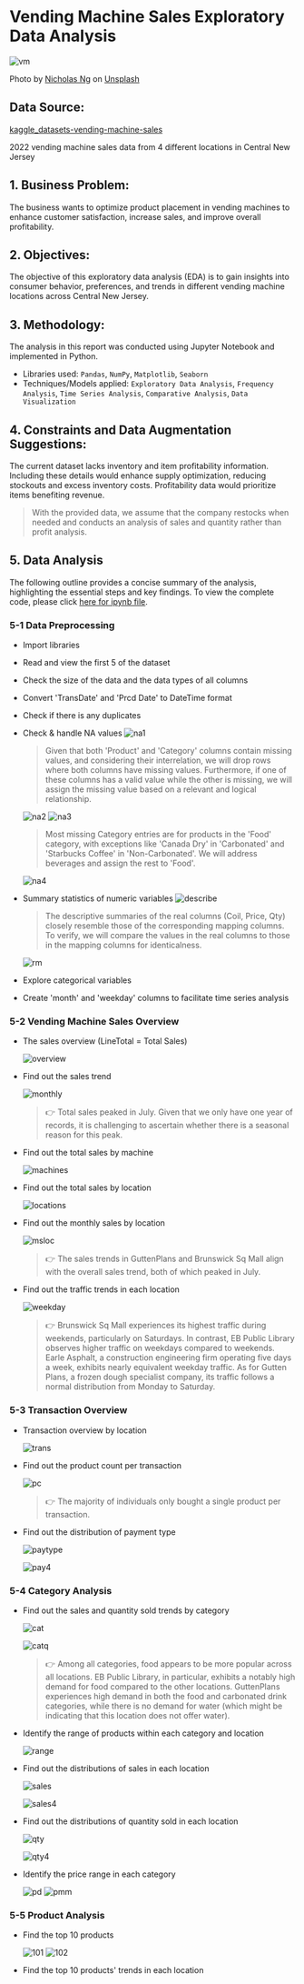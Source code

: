 # Vending Machine Sales Exploratory Data Analysis

![vm](https://github.com/Manyu-Ku/Ecomm_Customer_Segmentation_Analysis/assets/122411152/751c8aec-8f74-4f1c-92ca-0b3343c266e0)

Photo by <a href="https://unsplash.com/@nicsandman20?utm_source=unsplash&utm_medium=referral&utm_content=creditCopyText">Nicholas Ng</a> on <a href="https://unsplash.com/photos/jhM6SfHOlFs?utm_source=unsplash&utm_medium=referral&utm_content=creditCopyText">Unsplash</a>

## Data Source: 
[kaggle_datasets-vending-machine-sales](https://www.kaggle.com/datasets/awesomeasingh/vending-machine-sales)

2022 vending machine sales data from 4 different locations in Central New Jersey

## 1. Business Problem:
The business wants to optimize product placement in vending machines to enhance customer satisfaction, increase sales, and improve overall profitability.

## 2. Objectives:
The objective of this exploratory data analysis (EDA) is to gain insights into consumer behavior, preferences, and trends in different vending machine locations across Central New Jersey. 

## 3. Methodology:
The analysis in this report was conducted using Jupyter Notebook and implemented in Python.
- Libraries used: `Pandas`, `NumPy`, `Matplotlib`, `Seaborn`
- Techniques/Models applied: `Exploratory Data Analysis`, `Frequency Analysis`, `Time Series Analysis`, `Comparative Analysis`, `Data Visualization`

## 4. Constraints and Data Augmentation Suggestions:
The current dataset lacks inventory and item profitability information. Including these details would enhance supply optimization, reducing stockouts and excess inventory costs. Profitability data would prioritize items benefiting revenue.
> With the provided data, we assume that the company restocks when needed and conducts an analysis of sales and quantity rather than profit analysis.

## 5. Data Analysis
The following outline provides a concise summary of the analysis, highlighting the essential steps and key findings. To view the complete code, please click [here for ipynb file]().

### 5-1 Data Preprocessing
- Import libraries
- Read and view the first 5 of the dataset
- Check the size of the data and the data types of all columns
- Convert 'TransDate' and 'Prcd Date' to DateTime format
- Check if there is any duplicates
- Check & handle NA values
  ![na1](https://github.com/Manyu-Ku/Ecomm_Customer_Segmentation_Analysis/assets/122411152/b611cd29-b4e6-43ec-84d9-518e2248bc18)
  > Given that both 'Product' and 'Category' columns contain missing values, and considering their interrelation, we will drop rows where both columns have missing values. Furthermore, if one of these columns has a valid value while the other is missing, we will assign the missing value based on a relevant and logical relationship.
 
  ![na2](https://github.com/Manyu-Ku/Ecomm_Customer_Segmentation_Analysis/assets/122411152/c6de188b-ce65-4f21-9bf6-dab7f07730c2)
  ![na3](https://github.com/Manyu-Ku/Ecomm_Customer_Segmentation_Analysis/assets/122411152/e6c88eab-f3e9-4343-9b7c-7d3690fd8d05)
  > Most missing Category entries are for products in the 'Food' category, with exceptions like 'Canada Dry' in 'Carbonated' and 'Starbucks Coffee' in 'Non-Carbonated'. We will address beverages and assign the rest to 'Food'.
 
  ![na4](https://github.com/Manyu-Ku/Ecomm_Customer_Segmentation_Analysis/assets/122411152/6a503ba3-3b41-4aad-92a9-2c90cdf100ee)
- Summary statistics of numeric variables
  ![describe](https://github.com/Manyu-Ku/Ecomm_Customer_Segmentation_Analysis/assets/122411152/3f35b883-e19b-4ac8-80e5-f7150e3032aa)
  > The descriptive summaries of the real columns (Coil, Price, Qty) closely resemble those of the corresponding mapping columns. To verify, we will compare the values in the real columns to those in the mapping columns for identicalness.

   ![rm](https://github.com/Manyu-Ku/Ecomm_Customer_Segmentation_Analysis/assets/122411152/a9eee0b0-b6f8-4699-9fbc-e3c60a94401f)
- Explore categorical variables
- Create 'month' and 'weekday' columns to facilitate time series analysis

### 5-2 Vending Machine Sales Overview
- The sales overview (LineTotal = Total Sales)

  ![overview](https://github.com/Manyu-Ku/Ecomm_Customer_Segmentation_Analysis/assets/122411152/001b0a82-2d37-4c62-97a0-344ebf5e66b5)
- Find out the sales trend

  ![monthly](https://github.com/Manyu-Ku/Ecomm_Customer_Segmentation_Analysis/assets/122411152/944c8479-abe2-450a-a030-fe961a35b02e)
  > :point_right: Total sales peaked in July. Given that we only have one year of records, it is challenging to ascertain whether there is a seasonal reason for this peak.
- Find out the total sales by machine

  ![machines](https://github.com/Manyu-Ku/Ecomm_Customer_Segmentation_Analysis/assets/122411152/86e60a94-9c9f-410c-bd03-94df67853c3c)
- Find out the total sales by location

  ![locations](https://github.com/Manyu-Ku/Ecomm_Customer_Segmentation_Analysis/assets/122411152/3ed548d3-e7b0-4370-9bb5-2dbcdc964c73)
- Find out the monthly sales by location

  ![msloc](https://github.com/Manyu-Ku/Ecomm_Customer_Segmentation_Analysis/assets/122411152/a61520d1-5482-4348-a8ea-195971b48dc5)
  > :point_right: The sales trends in GuttenPlans and Brunswick Sq Mall align with the overall sales trend, both of which peaked in July.
- Find out the traffic trends in each location

  ![weekday](https://github.com/Manyu-Ku/Ecomm_Customer_Segmentation_Analysis/assets/122411152/dfe3b767-2d1a-48b7-ad6d-0b50a8792109)
  > :point_right: Brunswick Sq Mall experiences its highest traffic during weekends, particularly on Saturdays. In contrast, EB Public Library observes higher traffic on weekdays compared to weekends. Earle Asphalt, a construction engineering firm operating five days a week, exhibits nearly equivalent weekday traffic. As for Gutten Plans, a frozen dough specialist company, its traffic follows a normal distribution from Monday to Saturday.

### 5-3 Transaction Overview
- Transaction overview by location

  ![trans](https://github.com/Manyu-Ku/Ecomm_Customer_Segmentation_Analysis/assets/122411152/1dfbce32-defd-4fd1-af07-57d84b23494a)
- Find out the product count per transaction

  ![pc](https://github.com/Manyu-Ku/Ecomm_Customer_Segmentation_Analysis/assets/122411152/45582c75-c6e1-4b1e-9301-c9f82ec6ddf9)
  > :point_right: The majority of individuals only bought a single product per transaction.
- Find out the distribution of payment type

  ![paytype](https://github.com/Manyu-Ku/Ecomm_Customer_Segmentation_Analysis/assets/122411152/0c68463b-5055-4f8c-978e-c6d944131b82)

  ![pay4](https://github.com/Manyu-Ku/Ecomm_Customer_Segmentation_Analysis/assets/122411152/d302f0d5-4f7c-4a05-abd0-7ca83eb69bd3)

### 5-4 Category Analysis
- Find out the sales and quantity sold trends by category

  ![cat](https://github.com/Manyu-Ku/Ecomm_Customer_Segmentation_Analysis/assets/122411152/3a9f7218-104e-4271-9961-31eb3906347e)

  ![catq](https://github.com/Manyu-Ku/Ecomm_Customer_Segmentation_Analysis/assets/122411152/1544d5b0-9a72-42ad-b3f7-b84e26ace24f)
  > :point_right: Among all categories, food appears to be more popular across all locations. EB Public Library, in particular, exhibits a notably high demand for food compared to the other locations. GuttenPlans experiences high demand in both the food and carbonated drink categories, while there is no demand for water (which might be indicating that this location does not offer water).
- Identify the range of products within each category and location

  ![range](https://github.com/Manyu-Ku/Ecomm_Customer_Segmentation_Analysis/assets/122411152/848f7025-200b-455f-94d5-1d60fcab6575)
- Find out the distributions of sales in each location

  ![sales](https://github.com/Manyu-Ku/Ecomm_Customer_Segmentation_Analysis/assets/122411152/1699afe8-8f7f-4947-9f14-61c2ae724ee0)

  ![sales4](https://github.com/Manyu-Ku/Ecomm_Customer_Segmentation_Analysis/assets/122411152/ec6af24d-6fe5-4095-b88a-a403070c09fe)
- Find out the distributions of quantity sold in each location

  ![qty](https://github.com/Manyu-Ku/Ecomm_Customer_Segmentation_Analysis/assets/122411152/21470411-bc98-42f6-a81d-8ccdb01a2d36)

  ![qty4](https://github.com/Manyu-Ku/Ecomm_Customer_Segmentation_Analysis/assets/122411152/b95a419a-e05f-468a-9642-da421bd76deb)
- Identify the price range in each category

  ![pd](https://github.com/Manyu-Ku/Ecomm_Customer_Segmentation_Analysis/assets/122411152/7ef11dfa-b12b-42b5-8497-a746e43ef48f)
  ![pmm](https://github.com/Manyu-Ku/Ecomm_Customer_Segmentation_Analysis/assets/122411152/5834c171-0d89-421a-ada3-88a7d6798d15)

### 5-5 Product Analysis
- Find the top 10 products

  ![101](https://github.com/Manyu-Ku/Ecomm_Customer_Segmentation_Analysis/assets/122411152/df8947e8-0cf8-4fda-921c-edaafc711489)
  ![102](https://github.com/Manyu-Ku/Ecomm_Customer_Segmentation_Analysis/assets/122411152/9c9936a0-fd64-4838-9e97-650d77e12ec0)
- Find the top 10 products' trends in each location
